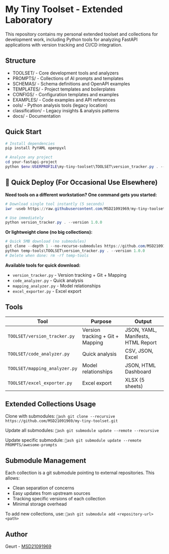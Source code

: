 ﻿# My Tiny Toolset - Extended Laboratory 

This repository contains my personal extended toolset and collections for development work, including Python tools for analyzing FastAPI applications with version tracking and CI/CD integration.

## Structure

- TOOLSET/ - Core development tools and analyzers
- PROMPTS/ - Collections of AI prompts and templates
- SCHEMAS/ - Schema definitions and OpenAPI examples
- TEMPLATES/ - Project templates and boilerplates
- CONFIGS/ - Configuration templates and examples
- EXAMPLES/ - Code examples and API references
- 	ools/ - Python analysis tools (legacy location)
- classification/ - Legacy insights & analysis patterns
- docs/ - Documentation

## Quick Start

```powershell
# Install dependencies
pip install PyYAML openpyxl

# Analyze any project
cd your-fastapi-project
python $env:USERPROFILE\my-tiny-toolset\TOOLSET\version_tracker.py . --version 1.0.0 --json --yaml
```

## 🚀 Quick Deploy (For Occasional Use Elsewhere)

**Need tools on a different workstation? One command gets you started:**

```powershell
# Download single tool instantly (5 seconds)
iwr -useb https://raw.githubusercontent.com/MSD21091969/my-tiny-toolset/main/TOOLSET/version_tracker.py -o version_tracker.py

# Use immediately
python version_tracker.py . --version 1.0.0
```

**Or lightweight clone (no big collections):**
```powershell
# Quick 5MB download (no submodules)
git clone --depth 1 --no-recurse-submodules https://github.com/MSD21091969/my-tiny-toolset.git temp-tools
python temp-tools\TOOLSET\version_tracker.py . --version 1.0.0
# Delete when done: rm -rf temp-tools
```

**Available tools for quick download:**
- `version_tracker.py` - Version tracking + Git + Mapping
- `code_analyzer.py` - Quick analysis  
- `mapping_analyzer.py` - Model relationships
- `excel_exporter.py` - Excel export

## Tools

| Tool | Purpose | Output |
|------|---------|--------|
| `TOOLSET/version_tracker.py` | Version tracking + Git + Mapping | JSON, YAML, Manifests, HTML Report |
| `TOOLSET/code_analyzer.py` | Quick analysis | CSV, JSON, Excel |
| `TOOLSET/mapping_analyzer.py` | Model relationships | JSON, HTML Dashboard |
| `TOOLSET/excel_exporter.py` | Excel export | XLSX (5 sheets) |

## Extended Collections Usage

Clone with submodules:
`ash
git clone --recursive https://github.com/MSD21091969/my-tiny-toolset.git
`

Update all submodules:
`ash
git submodule update --remote --recursive
`

Update specific submodule:
`ash
git submodule update --remote PROMPTS/awesome-prompts
`

## Submodule Management

Each collection is a git submodule pointing to external repositories. This allows:
- Clean separation of concerns
- Easy updates from upstream sources
- Tracking specific versions of each collection
- Minimal storage overhead

To add new collections, use:
`ash
git submodule add <repository-url> <path>
`

## Author

Geurt - [MSD21091969](https://github.com/MSD21091969)
